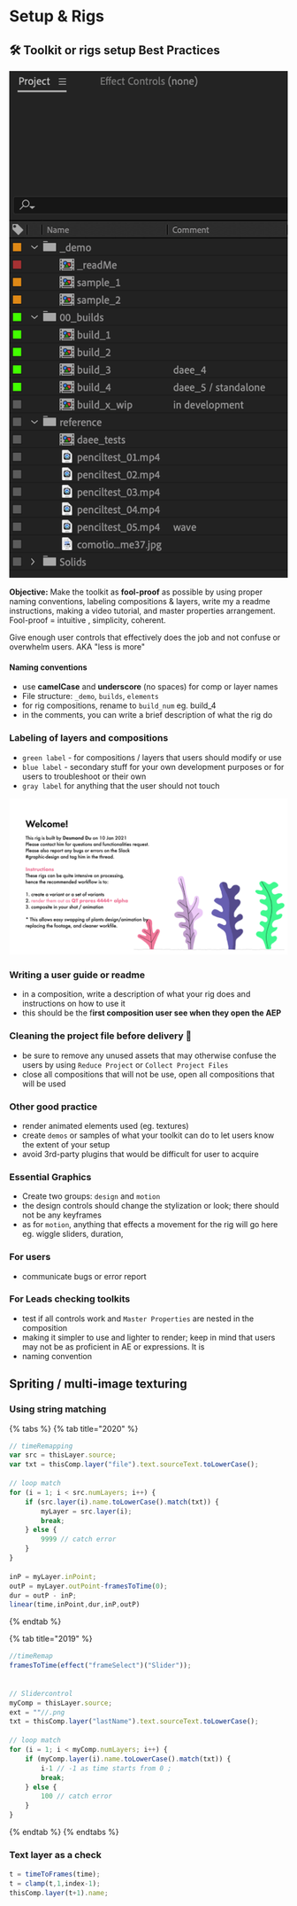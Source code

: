 # Setup & Rigs

## 🛠 Toolkit or rigs setup Best Practices

![](<../../.gitbook/assets/image (29).png>)

**Objective:** Make the toolkit as **fool-proof** as possible by using proper naming conventions, labeling compositions & layers, write my a readme instructions, making a video tutorial, and master properties arrangement. Fool-proof = intuitive , simplicity, coherent.

Give enough user controls that effectively does the job and not confuse or overwhelm users. AKA "less is more"

#### **Naming conventions**

* use **camelCase** and **underscore** (no spaces) for comp or layer names
* File structure: `_demo`, `builds`, `elements`
* for rig compositions, rename to `build_num` eg. build\_4
* in the comments, you can write a brief description of what the rig do

### L**abeling of layers and compositions**

* `green label` - for compositions / layers that users should modify or use
* `blue label` - secondary stuff for your own development purposes or for users to troubleshoot or their own
* `gray label` for anything that the user should not touch

!["readme" sample from plant rigs](<../../.gitbook/assets/image (3) (1).png>)

### **Writing a user guide or readme**

* in a composition, write a description of what your rig does and instructions on how to use it
* this should be the f**irst composition user see when they open the AEP**

### **Cleaning the project file before delivery 🧹**

* be sure to remove any unused assets that may otherwise confuse the users by using `Reduce Project` or `Collect Project Files`
* close all compositions that will not be use, open all compositions that will be used

### **Other good practice**

* render animated elements used (eg. textures)
* create `demos` or samples of what your toolkit can do to let users know the extent of your setup
* avoid 3rd-party plugins that would be difficult for user to acquire

### **Essential Graphics**

* Create two groups: `design` and `motion`
* the design controls should change the stylization or look; there should not be any keyframes
* as for `motion`, anything that effects a movement for the rig will go here eg. wiggle sliders, duration,

### For users

* communicate bugs or error report

### For Leads checking toolkits

* test if all controls work and `Master Properties` are nested in the composition
* making it simpler to use and lighter to render; keep in mind that users may not be as proficient in AE or expressions. It is
* naming convention

## Spriting / multi-image texturing

### Using string matching&#x20;

{% tabs %}
{% tab title="2020" %}
```javascript
// timeRemapping
var src = thisLayer.source;
var txt = thisComp.layer("file").text.sourceText.toLowerCase();

// loop match
for (i = 1; i < src.numLayers; i++) {
    if (src.layer(i).name.toLowerCase().match(txt)) {
        myLayer = src.layer(i);
        break;
    } else {
        9999 // catch error
    }
}

inP = myLayer.inPoint;
outP = myLayer.outPoint-framesToTime(0);
dur = outP - inP;
linear(time,inPoint,dur,inP,outP)
```
{% endtab %}

{% tab title="2019" %}
```javascript
//timeRemap
framesToTime(effect("frameSelect")("Slider"));


// Slidercontrol
myComp = thisLayer.source;
ext = ""//.png
txt = thisComp.layer("lastName").text.sourceText.toLowerCase();

// loop match
for (i = 1; i < myComp.numLayers; i++) {
    if (myComp.layer(i).name.toLowerCase().match(txt)) {
        i-1 // -1 as time starts from 0 ;
        break;
    } else {
        100 // catch error 
    }
}
```
{% endtab %}
{% endtabs %}

### Text layer as a check

```javascript
t = timeToFrames(time);
t = clamp(t,1,index-1);
thisComp.layer(t+1).name;
```
